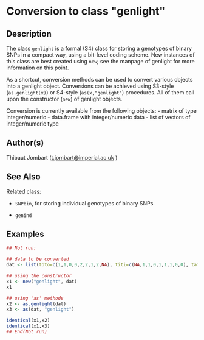 # Conversion to class "genlight"

## Description

The class `genlight` is a formal (S4) class for storing a genotypes of binary SNPs in a compact way, using a bit-level coding scheme. New instances of this class are best created using `new`; see the manpage of genlight for more information on this point.

As a shortcut, conversion methods can be used to convert various objects into a genlight object. Conversions can be achieved using S3-style (`as.genlight(x)`) or S4-style (`as(x,"genlight"`) procedures. All of them call upon the constructor (`new`) of genlight objects.

Conversion is currently available from the following objects: - matrix of type integer/numeric - data.frame with integer/numeric data - list of vectors of integer/numeric type

## Author(s)

Thibaut Jombart (t.jombart@imperial.ac.uk )

## See Also

Related class:

- `SNPbin`, for storing individual genotypes of binary SNPs

- `genind`

## Examples

```r
## Not run:

## data to be converted
dat <- list(toto=c(1,1,0,0,2,2,1,2,NA), titi=c(NA,1,1,0,1,1,1,0,0), tata=c(NA,0,3, NA,1,1,1,0,0))

## using the constructor
x1 <- new("genlight", dat)
x1

## using 'as' methods
x2 <- as.genlight(dat)
x3 <- as(dat, "genlight")

identical(x1,x2)
identical(x1,x3)
## End(Not run)
```



